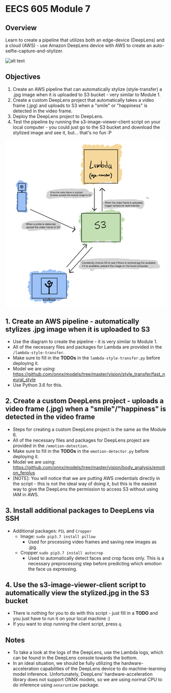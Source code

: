 # EECS 605 Module 7

## Overview
Learn to create a pipeline that utilizes both an edge-device (DeepLens) and a cloud (AWS) - use Amazon DeepLens device with AWS to create an auto-selfie-capture-and-stylizer.

![alt text](./instructions-image-assets/selfie-capture-and-stylizer-demo.png)

## Objectives
1. Create an AWS pipeline that can automatically stylize (style-transfer) a .jpg image when it is uploaded to S3 bucket - very similar to Module 1.
2. Create a custom DeepLens project that automatically takes a video frame (.jpg) and uploads to S3 when a "smile" or "happiness" is detected in the video frame.
3. Deploy the DeepLens project to DeepLens.
4. Test the pipeline by running the s3-image-viewer-client script on your local computer - you could just go to the S3 bucket and download the stylized image and see it, but... that's no fun :P

![alt text](./instructions-image-assets/module-7-overview.jpg)

## 1. Create an AWS pipeline - automatically stylizes .jpg image when it is uploaded to S3
* Use the diagram to create the pipeline - it is very similar to Module 1.
* All of the necessary files and packages for Lambda are provided in the `/lambda-style-transfer`.
* Make sure to fill in the **TODOs** in the `lambda-style-transfer.py` before deploying it.
* Model we are using: https://github.com/onnx/models/tree/master/vision/style_transfer/fast_neural_style
* Use Python 3.6 for this.

## 2. Create a custom DeepLens project - uploads a video frame (.jpg) when a "smile"/"happiness" is detected in the video frame
* Steps for creating a custom DeepLens project is the same as the Module 6.
* All of the necessary files and packages for DeepLens project are provided in the `/emotion-detection`.
* Make sure to fill in the **TODOs** in the `emotion-detector.py` before deploying it.
* Model we are using: https://github.com/onnx/models/tree/master/vision/body_analysis/emotion_ferplus
* [NOTE]: You will notice that we are putting AWS credentials directly in the script - this is not the ideal way of doing it, but this is the easiest way to give the DeepLens the permission to access S3 without using IAM in AWS.

## 3. Install additional packages to DeepLens via SSH
* Additional packages: `PIL` and `Cropper`
  - Image: `sudo pip3.7 install pillow`
    - Used for processing video frames and saving new images as .jpg.
  - Cropper `sudo pip3.7 install autocrop`
    - Used to automatically detect faces and crop faces only. This is a necessary preprocessing step before predicting which emotion the face us expressing.

## 4. Use the s3-image-viewer-client script to automatically view the stylized.jpg in the S3 bucket
* There is nothing for you to do with this script - just fill in a **TODO** and you just have to run it on your local machine :)
* If you want to stop running the client script, press `q`.

## Notes
* To take a look at the logs of the DeepLens, use the Lambda logs, which can be found in the DeepLens console towards the bottom.
* In an ideal situation, we should be fully utilizing the hardware-acceleration capabilities of the DeepLens device to do machine-learning model inference. Unfortunately, DeepLens' hardware-acceleration library does not support ONNX models, so we are using normal CPU to do inference using `onnxruntime` package.
